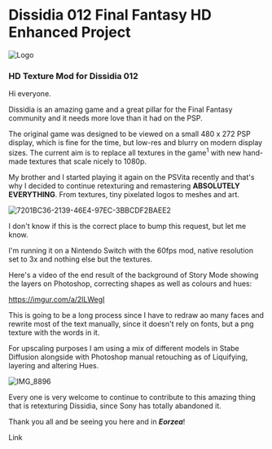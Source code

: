 # Dissidia 012 Final Fantasy HD Enhanced Project

![Logo](https://i.imgur.com/cYEq6DH.png)
### HD Texture Mod for Dissidia 012

Hi everyone.

Dissidia is an amazing game and a great pillar for the Final Fantasy community and it needs more love than it had on the PSP.

The original game was designed to be viewed on a small 480 x 272 PSP display, which is fine for the time, but low-res and blurry on modern display sizes. The current aim is to replace all textures in the game<sup>1</sup> with new hand-made textures that scale nicely to 1080p.

My brother and I started playing it again on the PSVita recently and that's why I decided to continue retexturing and remastering **ABSOLUTELY EVERYTHING**. From textures, tiny pixelated logos to meshes and art.

![7201BC36-2139-46E4-97EC-3BBCDF2BAEE2](https://github.com/user-attachments/assets/e712428c-8342-427d-85b8-1bcb0801f3e2)

I don't know if this is the correct place to bump this request, but let me know.

I'm running it on a Nintendo Switch with the 60fps mod, native resolution set to 3x and nothing else but the textures.

Here's a video of the end result of the background of Story Mode showing the layers on Photoshop, correcting shapes as well as colours and hues:

https://imgur.com/a/2lLWegI

This is going to be a long process since I have to redraw ao many faces and rewrite most of the text manually, since it doesn't rely on fonts, but a png texture with the words in it.

For upscaling purposes I am using a mix of different models in Stabe Diffusion alongside with Photoshop manual retouching as of Liquifying, layering and altering Hues.

![IMG_8896](https://github.com/user-attachments/assets/29032abf-e456-4008-b641-0d944594086f)

Every one is very welcome to continue to contribute to this amazing thing that is retexturing Dissidia, since Sony has totally abandoned it.

Thank you all and be seeing you here and in _**Eorzea**_!

Link